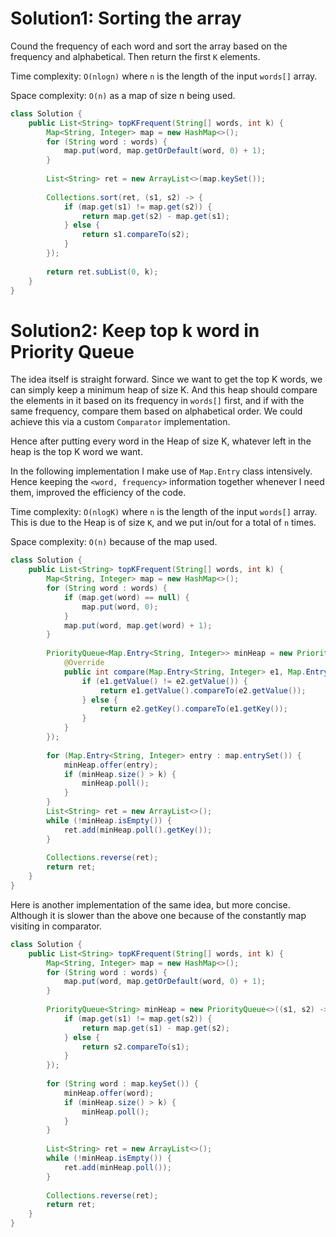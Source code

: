 # Solution1: Sorting the array

Cound the frequency of each word and sort the array based on the frequency and alphabetical. Then return the first `K` elements. 

Time complexity: `O(nlogn)` where `n` is the length of the input `words[]` array. 

Space complexity: `O(n)` as a map of size n being used. 

```Java
class Solution {
    public List<String> topKFrequent(String[] words, int k) {
        Map<String, Integer> map = new HashMap<>();
        for (String word : words) {
            map.put(word, map.getOrDefault(word, 0) + 1);
        }
        
        List<String> ret = new ArrayList<>(map.keySet());
        
        Collections.sort(ret, (s1, s2) -> {
            if (map.get(s1) != map.get(s2)) {
                return map.get(s2) - map.get(s1);
            } else {
                return s1.compareTo(s2);
            }
        });
        
        return ret.subList(0, k);
    }
}
```

# Solution2: Keep top k word in Priority Queue

The idea itself is straight forward. Since we want to get the top K words, we can simply keep a minimum heap of size K. And this heap should compare the elements in it based on its frequency in `words[]` first, and if with the same frequency, compare them based on alphabetical order. We could achieve this via a custom `Comparator` implementation. 

Hence after putting every word in the Heap of size K, whatever left in the heap is the top K word we want. 

In the following implementation I make use of `Map.Entry` class intensively. Hence keeping the `<word, frequency>` information together whenever I need them, improved the efficiency of the code. 

Time complexity: `O(nlogK)` where `n` is the length of the input `words[]` array.   
This is due to the Heap is of size `K`, and we put in/out for a total of `n` times. 

Space complexity: `O(n)` because of the map used. 

```Java
class Solution {
    public List<String> topKFrequent(String[] words, int k) {
        Map<String, Integer> map = new HashMap<>();
        for (String word : words) {
            if (map.get(word) == null) {
                map.put(word, 0);
            }
            map.put(word, map.get(word) + 1);
        }
        
        PriorityQueue<Map.Entry<String, Integer>> minHeap = new PriorityQueue<Map.Entry<String, Integer>>(new Comparator<Map.Entry<String, Integer>>() {
			@Override
			public int compare(Map.Entry<String, Integer> e1, Map.Entry<String, Integer> e2) {
				if (e1.getValue() != e2.getValue()) {
					return e1.getValue().compareTo(e2.getValue());
				} else {
					return e2.getKey().compareTo(e1.getKey());
				}
			}
        }); 
        
        for (Map.Entry<String, Integer> entry : map.entrySet()) {
            minHeap.offer(entry);
            if (minHeap.size() > k) {
                minHeap.poll();
            }
        }
        List<String> ret = new ArrayList<>();
        while (!minHeap.isEmpty()) {
        	ret.add(minHeap.poll().getKey());
        }
        
        Collections.reverse(ret);
        return ret;
    }
}
```

Here is another implementation of the same idea, but more concise. Although it is slower than the above one because of the constantly map visiting in comparator. 

```Java
class Solution {
    public List<String> topKFrequent(String[] words, int k) {
        Map<String, Integer> map = new HashMap<>();
        for (String word : words) {
            map.put(word, map.getOrDefault(word, 0) + 1);
        }
        
        PriorityQueue<String> minHeap = new PriorityQueue<>((s1, s2) -> {
            if (map.get(s1) != map.get(s2)) {
                return map.get(s1) - map.get(s2);
            } else {
                return s2.compareTo(s1);
            }
        });
        
        for (String word : map.keySet()) {
            minHeap.offer(word);
            if (minHeap.size() > k) {
                minHeap.poll();
            }
        }
        
        List<String> ret = new ArrayList<>();
        while (!minHeap.isEmpty()) {
            ret.add(minHeap.poll());
        }
        
        Collections.reverse(ret);
        return ret;
    }
}
```
